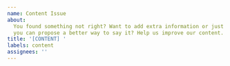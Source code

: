 ```yaml
---
name: Content Issue
about:
  You found something not right? Want to add extra information or just think
  you can propose a better way to say it? Help us improve our content.
title: '[CONTENT] '
labels: content
assignees: ''
---
```


<!-- Which section? -->
<!-- What was there before? -->
<!-- What are your modifications? -->
